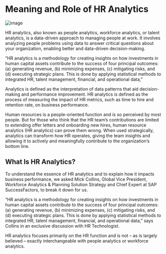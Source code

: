 # Meaning and Role of HR Analytics
![image](https://github.com/Collegehive/Aims_notes/assets/159722383/c647d5eb-b9ee-4e37-9614-89686509e543)

HR analytics, also known as people analytics, workforce analytics, or talent analytics, is a data-driven approach to managing people at work. It involves analyzing people problems using data to answer critical questions about your organization, enabling better and data-driven decision-making.

“HR analytics is a methodology for creating insights on how investments in human capital assets contribute to the success of four principal outcomes: (a) generating revenue, (b) minimizing expenses, (c) mitigating risks, and (d) executing strategic plans. This is done by applying statistical methods to integrated HR, talent management, financial, and operational data,”

Analytics is defined as the interpretation of data patterns that aid decision-making and performance improvement. HR analytics is defined as the process of measuring the impact of HR metrics, such as time to hire and retention rate, on business performance.

Human resources is a people-oriented function and is so perceived by most people. But for those who think that the HR team’s contributions are limited to extending offer letters and onboarding new hires, human resource analytics (HR analytics) can prove them wrong. When used strategically, analytics can transform how HR operates, giving the team insights and allowing it to actively and meaningfully contribute to the organization’s bottom line.

## What Is HR Analytics?
To understand the essence of HR analytics and to explain how it impacts business performance, we asked Mick Collins, Global Vice President, Workforce Analytics & Planning Solution Strategy and Chief Expert at SAP SuccessFactors, to break it down for us.

“HR analytics is a methodology for creating insights on how investments in human capital assets contribute to the success of four principal outcomes: (a) generating revenue, (b) minimizing expenses, (c) mitigating risks, and (d) executing strategic plans. This is done by applying statistical methods to integrated HR, talent management, financial, and operational data,” says Collins in an exclusive discussion with HR Technologist.

HR analytics focuses primarily on the HR function and is not – as is largely believed – exactly interchangeable with people analytics or workforce analytics.

